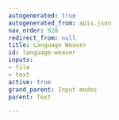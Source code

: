 ```yaml
---
autogenerated: true
autogenerated_from: apis.json
nav_order: 928
redirect_from: null
title: Language Weaver
id: language-weaver
inputs:
- file
- text
active: true
grand_parent: Input modes
parent: Text

---
```


